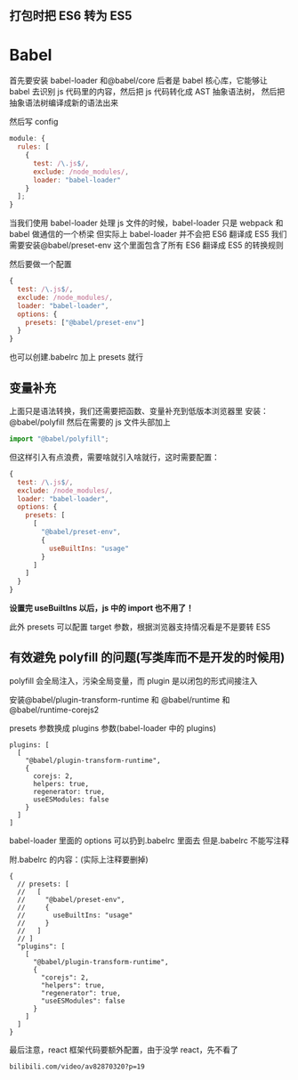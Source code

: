 ## 打包时把 ES6 转为 ES5

# Babel

首先要安装 babel-loader 和@babel/core
后者是 babel 核心库，它能够让 babel 去识别 js 代码里的内容，然后把 js 代码转化成 AST 抽象语法树，
然后把抽象语法树编译成新的语法出来

然后写 config

```javascript
module: {
  rules: [
    {
      test: /\.js$/,
      exclude: /node_modules/,
      loader: "babel-loader"
    }
  ];
}
```

当我们使用 babel-loader 处理 js 文件的时候，babel-loader 只是 webpack 和 babel 做通信的一个桥梁
但实际上 babel-loader 并不会把 ES6 翻译成 ES5
我们需要安装@babel/preset-env 这个里面包含了所有 ES6 翻译成 ES5 的转换规则

然后要做一个配置

```javascript
{
  test: /\.js$/,
  exclude: /node_modules/,
  loader: "babel-loader",
  options: {
    presets: ["@babel/preset-env"]
  }
}
```

也可以创建.babelrc 加上 presets 就行

## 变量补充

上面只是语法转换，我们还需要把函数、变量补充到低版本浏览器里
安装：@babel/polyfill
然后在需要的 js 文件头部加上

```javascript
import "@babel/polyfill";
```

但这样引入有点浪费，需要啥就引入啥就行，这时需要配置：

```javascript
{
  test: /\.js$/,
  exclude: /node_modules/,
  loader: "babel-loader",
  options: {
    presets: [
      [
        "@babel/preset-env",
        {
          useBuiltIns: "usage"
        }
      ]
    ]
  }
}
```

**设置完 useBuiltIns 以后，js 中的 import 也不用了！**

此外 presets 可以配置 target 参数，根据浏览器支持情况看是不是要转 ES5

## 有效避免 polyfill 的问题(写类库而不是开发的时候用)

polyfill 会全局注入，污染全局变量，而 plugin 是以闭包的形式间接注入

安装@babel/plugin-transform-runtime 和 @babel/runtime 和 @babel/runtime-corejs2

presets 参数换成 plugins 参数(babel-loader 中的 plugins)

```
plugins: [
  [
    "@babel/plugin-transform-runtime",
    {
      corejs: 2,
      helpers: true,
      regenerator: true,
      useESModules: false
    }
  ]
]
```

babel-loader 里面的 options 可以扔到.babelrc 里面去 但是.babelrc 不能写注释

附.babelrc 的内容：(实际上注释要删掉)

```
{
  // presets: [
  //   [
  //     "@babel/preset-env",
  //     {
  //       useBuiltIns: "usage"
  //     }
  //   ]
  // ]
  "plugins": [
    [
      "@babel/plugin-transform-runtime",
      {
        "corejs": 2,
        "helpers": true,
        "regenerator": true,
        "useESModules": false
      }
    ]
  ]
}
```

最后注意，react 框架代码要额外配置，由于没学 react，先不看了

```url
bilibili.com/video/av82870320?p=19
```
